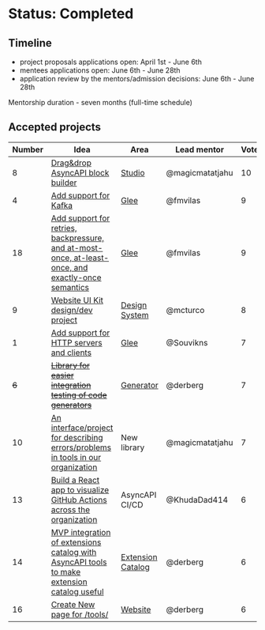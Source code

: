 # Status: Completed

## Timeline

- project proposals applications open: April 1st - June 6th
- mentees applications open: June 6th - June 28th
- application review by the mentors/admission decisions: June 6th - June 28th

Mentorship duration - seven months \(full-time schedule\)


## Accepted projects
 
Number | Idea | Area | Lead mentor | Votes | Mentee?
---|---|---|---|--- | ---
8 | [Drag&drop AsyncAPI block builder](https://github.com/asyncapi/studio/issues/265) | [Studio](https://github.com/asyncapi/studio) | @magicmatatjahu | 10 | @wh0sumit
4 | [Add support for Kafka](https://github.com/asyncapi/glee/issues/256) | [Glee](https://github.com/asyncapi/glee) | @fmvilas | 9 | @Ruchip16
18 | [Add support for retries, backpressure, and at-most-once, at-least-once, and exactly-once semantics](https://github.com/asyncapi/glee/issues/27) | [Glee](https://github.com/asyncapi/glee) | @fmvilas | 9 | @sudoshreyansh
9 | [Website UI Kit design/dev project](https://github.com/asyncapi/design-system/issues/4) | [Design System](https://github.com/asyncapi/design-system) |  @mcturco | 8 | @yashsehgal @Mayaleeeee 
1 | [Add support for HTTP servers and clients](https://github.com/asyncapi/glee/issues/260) | [Glee](https://github.com/asyncapi/glee) | @Souvikns | 7 | @ritik307
<del>6</del> | <del>[Library for easier integration testing of code generators](https://github.com/asyncapi/generator/issues/752)</del> | [Generator](https://github.com/asyncapi/generator) | @derberg | 7 | https://github.com/asyncapi/community/discussions/376#discussioncomment-2898788
10 | [An interface/project for describing errors/problems in tools in our organization](https://github.com/asyncapi/community/issues/266) | New library | @magicmatatjahu | 7 | @imabp
13 | [Build a React app to visualize GitHub Actions across the organization](https://github.com/asyncapi/.github/issues/136) | AsyncAPI CI/CD | @KhudaDad414 | 6 | @Samridhi-98
14 | [MVP integration of extensions catalog with AsyncAPI tools to make extension catalog useful](https://github.com/asyncapi/extensions-catalog/issues/78) | [Extension Catalog](https://github.com/asyncapi/extensions-catalog) | @derberg | 6 | @Sihamtahi
16 | [Create New page for /tools/](https://github.com/asyncapi/website/issues/383) | [Website](https://github.com/asyncapi/website) | @derberg | 6 | @akshatnema

